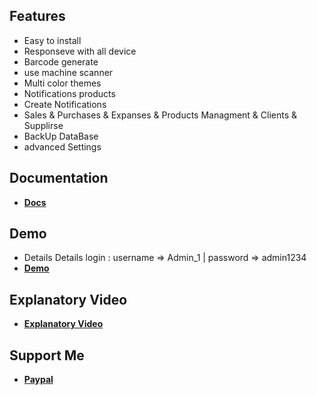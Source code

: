 ## Features
- Easy to install
- Responseve with all device
- Barcode generate
- use machine scanner
- Multi color themes
- Notifications products
- Create Notifications
- Sales & Purchases & Expanses & Products Managment & Clients & Supplirse
- BackUp DataBase
- advanced Settings

## Documentation
- **[Docs](http://oxa.ueuo.com/OXA/index.html)**

## Demo 
- Details Details login : username => Admin_1 | password => admin1234
- **[Demo](http://oxa.ueuo.com/)**

## Explanatory Video
- **[Explanatory Video](https://www.youtube.com/watch?v=83WSXCbQKIE)**

## Support Me
- **[Paypal](https://www.paypal.me/abderrazakoxa)**

